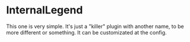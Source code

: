 # InternalLegend
This one is very simple. It's just a "killer" plugin with another name, to be more different or something. It can be customizated at the config.
